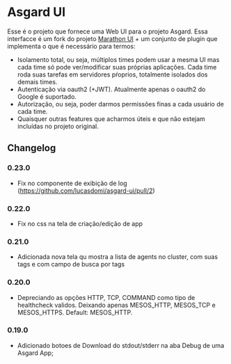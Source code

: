 # Asgard UI

Esse é o projeto que fornece uma Web UI para o projeto Asgard. Essa interfacce é um fork do projeto [Marathon UI](https://github.com/mesosphere/marathon-ui) + um conjunto de plugin
que implementa o que é necessário para termos:

* Isolamento total, ou seja, múltiplos times podem usar a mesma UI mas cada time só pode ver/modificar suas próprias aplicações. Cada time roda suas tarefas em servidores pŕoprios, totalmente isolados dos demais times.
* Autenticação via oauth2 (+JWT). Atualmente apenas o oauth2 do Google é suportado.
* Autorização, ou seja, poder darmos permissões finas a cada usuário de cada time.
* Quaisquer outras features que acharmos úteis e que não estejam incluídas no projeto original.

## Changelog

### 0.23.0
 * Fix no componente de exibição de log (https://github.com/lucasdomi/asgard-ui/pull/2)

### 0.22.0
 * Fix no css na tela de criação/edição de app

### 0.21.0
 * Adicionada nova tela qu mostra a lista de agents no cluster, com suas tags e com campo de busca por tags

### 0.20.0
 * Depreciando as opções HTTP, TCP, COMMAND como tipo de healthcheck validos. Deixando apenas MESOS_HTTP, MESOS_TCP e MESOS_HTTPS. Default: MESOS_HTTP.

### 0.19.0

 * Adicionado botoes de Download do stdout/stderr na aba Debug de uma Asgard App;

